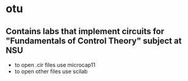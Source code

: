 # otu
## Contains labs that implement circuits for "Fundamentals of Control Theory" subject at NSU
- to open .cir files use microcap11
- to open other files use scilab
